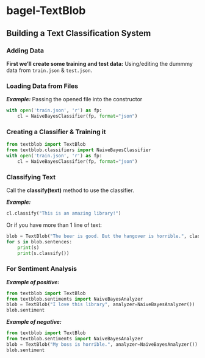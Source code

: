 # bagel-TextBlob

## Building a Text Classification System

### Adding Data

**First we’ll create some training and test data:**
Using/editing the dummmy data from `train.json` & `test.json`.

### Loading Data from Files

***Example:*** Passing the opened file into the constructor

```py
with open('train.json', 'r') as fp:
    cl = NaiveBayesClassifier(fp, format="json")
```

### Creating a Classifier & Training it

```py
from textblob import TextBlob
from textblob.classifiers import NaiveBayesClassifier
with open('train.json', 'r') as fp:
    cl = NaiveBayesClassifier(fp, format="json")
```

### Classifying Text

Call the **classify(text)** method to use the classifier.

***Example:***

```py
cl.classify("This is an amazing library!")
```

Or if you have more than 1 line of text:

```py
blob = TextBlob("The beer is good. But the hangover is horrible.", classifier=cl)
for s in blob.sentences:
    print(s)
    print(s.classify())
```

### For Sentiment Analysis

***Example of positive:***
```py
from textblob import TextBlob
from textblob.sentiments import NaiveBayesAnalyzer
blob = TextBlob("I love this library", analyzer=NaiveBayesAnalyzer())
blob.sentiment
```

***Example of negative:***

```py
from textblob import TextBlob
from textblob.sentiments import NaiveBayesAnalyzer
blob = TextBlob("My boss is horrible.", analyzer=NaiveBayesAnalyzer())
blob.sentiment
```

